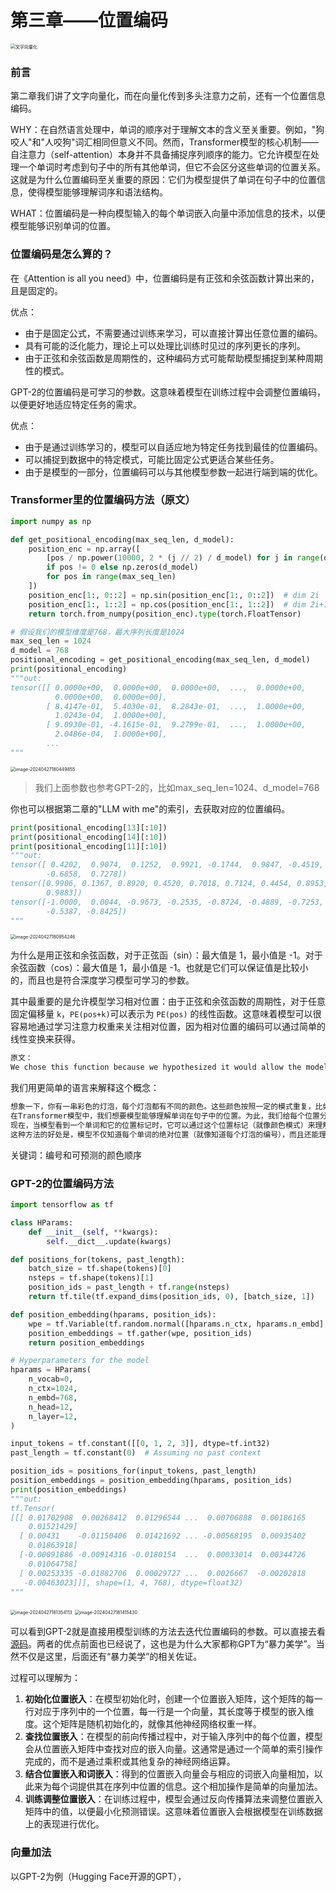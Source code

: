 # 第三章——位置编码

<img src="../assets/image-20240421205946626.png" alt="文字向量化" style="zoom: 50%;" />

### 前言

第二章我们讲了文字向量化，而在向量化传到多头注意力之前，还有一个位置信息编码。

WHY：在自然语言处理中，单词的顺序对于理解文本的含义至关重要。例如，"狗咬人"和"人咬狗"词汇相同但意义不同。然而，Transformer模型的核心机制——自注意力（self-attention）本身并不具备捕捉序列顺序的能力。它允许模型在处理一个单词时考虑到句子中的所有其他单词，但它不会区分这些单词的位置关系。这就是为什么位置编码至关重要的原因：它们为模型提供了单词在句子中的位置信息，使得模型能够理解词序和语法结构。

WHAT：位置编码是一种向模型输入的每个单词嵌入向量中添加信息的技术，以便模型能够识别单词的位置。



### 位置编码是怎么算的？

在《Attention is all you need》中，位置编码是有正弦和余弦函数计算出来的，且是固定的。

优点：

- 由于是固定公式，不需要通过训练来学习，可以直接计算出任意位置的编码。
- 具有可能的泛化能力，理论上可以处理比训练时见过的序列更长的序列。
- 由于正弦和余弦函数是周期性的，这种编码方式可能帮助模型捕捉到某种周期性的模式。

GPT-2的位置编码是可学习的参数。这意味着模型在训练过程中会调整位置编码，以便更好地适应特定任务的需求。

优点：

- 由于是通过训练学习的，模型可以自适应地为特定任务找到最佳的位置编码。
- 可以捕捉到数据中的特定模式，可能比固定公式更适合某些任务。
- 由于是模型的一部分，位置编码可以与其他模型参数一起进行端到端的优化。



### Transformer里的位置编码方法（原文）

~~~python
import numpy as np

def get_positional_encoding(max_seq_len, d_model):
    position_enc = np.array([
        [pos / np.power(10000, 2 * (j // 2) / d_model) for j in range(d_model)]
        if pos != 0 else np.zeros(d_model)
        for pos in range(max_seq_len)
    ])
    position_enc[1:, 0::2] = np.sin(position_enc[1:, 0::2])  # dim 2i
    position_enc[1:, 1::2] = np.cos(position_enc[1:, 1::2])  # dim 2i+1
    return torch.from_numpy(position_enc).type(torch.FloatTensor)

# 假设我们的模型维度是768，最大序列长度是1024
max_seq_len = 1024
d_model = 768
positional_encoding = get_positional_encoding(max_seq_len, d_model)
print(positional_encoding)
"""out:
tensor([[ 0.0000e+00,  0.0000e+00,  0.0000e+00,  ...,  0.0000e+00,
          0.0000e+00,  0.0000e+00],
        [ 8.4147e-01,  5.4030e-01,  8.2843e-01,  ...,  1.0000e+00,
          1.0243e-04,  1.0000e+00],
        [ 9.0930e-01, -4.1615e-01,  9.2799e-01,  ...,  1.0000e+00,
          2.0486e-04,  1.0000e+00],
        ...
"""
~~~

<img src="../assets/image-20240427180449855.png" alt="image-20240427180449855" style="zoom:50%;" />

> 我们上面参数也参考GPT-2的，比如max_seq_len=1024、d_model=768

你也可以根据第二章的"LLM with me"的索引，去获取对应的位置编码。

~~~python
print(positional_encoding[13][:10])
print(positional_encoding[14][:10])
print(positional_encoding[11][:10])
"""out:
tensor([ 0.4202,  0.9074,  0.1252,  0.9921, -0.1744,  0.9847, -0.4519,  0.8921,
        -0.6858,  0.7278])
tensor([0.9906, 0.1367, 0.8920, 0.4520, 0.7018, 0.7124, 0.4454, 0.8953, 0.1523,
        0.9883])
tensor([-1.0000,  0.0044, -0.9673, -0.2535, -0.8724, -0.4889, -0.7253, -0.6884,
        -0.5387, -0.8425])
"""
~~~

<img src="../assets/image-20240427180954246.png" alt="image-20240427180954246" style="zoom:50%;" />

为什么是用正弦和余弦函数，对于正弦函（sin）：最大值是 1，最小值是 -1。对于余弦函数（cos）：最大值是 1，最小值是 -1。也就是它们可以保证值是比较小的，而且也是符合深度学习模型可学习的参数。

其中最重要的是允许模型学习相对位置：由于正弦和余弦函数的周期性，对于任意固定偏移量 `k`，`PE(pos+k)`可以表示为 `PE(pos)` 的线性函数。这意味着模型可以很容易地通过学习注意力权重来关注相对位置，因为相对位置的编码可以通过简单的线性变换来获得。

~~~markdown
原文：
We chose this function because we hypothesized it would allow the model to easily learn to attend by relative positions, since for any fixed offset k, PE(pos+k) can be represented as a linear function of PE(pos).
~~~



我们用更简单的语言来解释这个概念：

~~~markdown
想象一下，你有一串彩色的灯泡，每个灯泡都有不同的颜色。这些颜色按照一定的模式重复，比如红、绿、蓝、红、绿、蓝，依此类推。如果你知道了这个模式，即使你被蒙上眼睛，只要告诉你起点的颜色，你也能猜出后面第几个灯泡是什么颜色。
在Transformer模型中，我们想要模型能够理解单词在句子中的位置。为此，我们给每个位置分配了一个特殊的标记，就像给每个灯泡分配了一种颜色。正弦和余弦函数就像是这些颜色的模式，它们以一种规律的方式重复。
现在，当模型看到一个单词和它的位置标记时，它可以通过这个位置标记（就像颜色模式）来理解这个单词与句子中其他单词的相对位置。因为正弦和余弦函数是周期性的，所以模型可以通过简单的数学运算（线性变换）来预测单词之间的相对位置，就像你可以通过颜色模式来预测下一个灯泡的颜色一样。
这种方法的好处是，模型不仅知道每个单词的绝对位置（就像知道每个灯泡的编号），而且还能理解单词之间的相对位置（就像知道一个灯泡与另一个灯泡之间有几个灯泡）。这对于理解和生成语言非常重要，因为在语言中，单词的意义往往取决于它们在句子中的位置和它们与其他单词的关系。
~~~

关键词：编号和可预测的颜色顺序



### GPT-2的位置编码方法

~~~python
import tensorflow as tf

class HParams:
    def __init__(self, **kwargs):
        self.__dict__.update(kwargs)

def positions_for(tokens, past_length):
    batch_size = tf.shape(tokens)[0]
    nsteps = tf.shape(tokens)[1]
    position_ids = past_length + tf.range(nsteps)
    return tf.tile(tf.expand_dims(position_ids, 0), [batch_size, 1])

def position_embedding(hparams, position_ids):
    wpe = tf.Variable(tf.random.normal([hparams.n_ctx, hparams.n_embd], stddev=0.01), name='wpe')
    position_embeddings = tf.gather(wpe, position_ids)
    return position_embeddings

# Hyperparameters for the model
hparams = HParams(
    n_vocab=0,
    n_ctx=1024,
    n_embd=768,
    n_head=12,
    n_layer=12,
)

input_tokens = tf.constant([[0, 1, 2, 3]], dtype=tf.int32)
past_length = tf.constant(0)  # Assuming no past context

position_ids = positions_for(input_tokens, past_length)
position_embeddings = position_embedding(hparams, position_ids)
print(position_embeddings)
"""out:
tf.Tensor(
[[[ 0.01702908  0.00268412  0.01296544 ...  0.00706888  0.00186165
    0.01521429]
  [ 0.00431    -0.01150406  0.01421692 ... -0.00568195  0.00935402
    0.01863918]
  [-0.00091886 -0.00914316 -0.0180154  ...  0.00033014  0.00344726
    0.01064758]
  [ 0.00253335 -0.01882706  0.00029727 ...  0.0026667  -0.00202818
   -0.00463023]]], shape=(1, 4, 768), dtype=float32)
"""
~~~

<img src="../assets/image-20240427181354113.png" alt="image-20240427181354113" style="zoom:50%;" />

<img src="../assets/image-20240427181415430.png" alt="image-20240427181415430" style="zoom:50%;" />

可以看到GPT-2就是直接用模型训练的方法去迭代位置编码的参数。可以直接去看[源码](https://github.com/openai/gpt-2/blob/9b63575ef42771a015060c964af2c3da4cf7c8ab/src/model.py)。两者的优点前面也已经说了，这也是为什么大家都称GPT为“暴力美学”。当然不仅是这里，后面还有“暴力美学”的相关佐证。

过程可以理解为：

1. **初始化位置嵌入**：在模型初始化时，创建一个位置嵌入矩阵，这个矩阵的每一行对应于序列中的一个位置，每一行是一个向量，其长度等于模型的嵌入维度。这个矩阵是随机初始化的，就像其他神经网络权重一样。
2. **查找位置嵌入**：在模型的前向传播过程中，对于输入序列中的每个位置，模型会从位置嵌入矩阵中查找对应的嵌入向量。这通常是通过一个简单的索引操作完成的，而不是通过乘积或其他复杂的神经网络运算。
3. **结合位置嵌入和词嵌入**：得到的位置嵌入向量会与相应的词嵌入向量相加，以此来为每个词提供其在序列中位置的信息。这个相加操作是简单的向量加法。
4. **训练调整位置嵌入**：在训练过程中，模型会通过反向传播算法来调整位置嵌入矩阵中的值，以便最小化预测错误。这意味着位置嵌入会根据模型在训练数据上的表现进行优化。



### 向量加法

以GPT-2为例（Hugging Face开源的GPT），